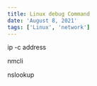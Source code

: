 ```yaml
---
title: Linux debug Command
date: 'August 8, 2021'
tags: ['Linux', 'network']
---
```


ip -c address

nmcli

nslookup
